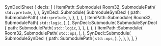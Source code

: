 SynDeclSheet {
    decls: [
        (
            ItemPath::Submodule(
                Room32,
                SubmodulePath(
                    `std::prelude`,
                ),
            ),
            SynDecl::Submodule(
                SubmoduleSynDecl {
                    path: SubmodulePath(
                        `std::prelude`,
                    ),
                },
            ),
        ),
        (
            ItemPath::Submodule(
                Room32,
                SubmodulePath(
                    `std::logic`,
                ),
            ),
            SynDecl::Submodule(
                SubmoduleSynDecl {
                    path: SubmodulePath(
                        `std::logic`,
                    ),
                },
            ),
        ),
        (
            ItemPath::Submodule(
                Room32,
                SubmodulePath(
                    `std::ops`,
                ),
            ),
            SynDecl::Submodule(
                SubmoduleSynDecl {
                    path: SubmodulePath(
                        `std::ops`,
                    ),
                },
            ),
        ),
    ],
}